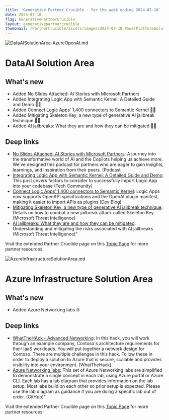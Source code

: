 ```yaml
---
title: 'Generative Partner Crucible - for the week ending 2024-07-18'
date: 2024-07-18
flag: GenerativePartnerCrucible
layout: generativepartnercrucible
thumbnail: /PartnerCrucible/assets/images/2024-07-18-PowerPlatformSolutionArea.md-image.png
---
```


![ DataAISolutionArea-AzureOpenAI.md ]( /PartnerCrucible/assets/images/2024-07-18-DataAISolutionArea-AzureOpenAI.md-image.png )

# DataAI Solution Area

## What's new

- Added No Slides Attached: AI Stories with Microsoft Partners
- Added Integrating Logic App with Semantic Kernel: A Detailed Guide and Demo 📝🔗
- Added Connect Logic Apps’ 1,400 connectors to Semantic Kernel 🔄🔗
- Added Mitigating Skeleton Key, a new type of generative AI jailbreak technique 🚨🔗
- Added AI jailbreaks: What they are and how they can be mitigated 🔐🔗

## Deep links
- [No Slides Attached: AI Stories with Microsoft Partners](https://news.microsoft.com/podcasts/no-slides-attached/): A journey into the transformative world of AI and the Copilots helping us achieve more. We’ve designed this podcast for partners who are eager to gain insights, learnings, and inspiration from their peers. (Podcast
- [Integrating Logic App with Semantic Kernel: A Detailed Guide and Demo](https://techcommunity.microsoft.com/t5/fasttrack-for-azure/integrating-logic-app-with-semantic-kernel-a-detailed-guide-and/ba-p/4184910): This post covers factors to consider to successfully import Logic App into your codebase (Tech Community)
- [Connect Logic Apps’ 1,400 connectors to Semantic Kernel](https://devblogs.microsoft.com/semantic-kernel/connect-logic-apps-1400-connectors-to-semantic-kernel/): Logic Apps now supports OpenAPI specifications and the OpenAI plugin manifest, making it easier to import APIs as plugins (Dev Blog)
- [Mitigating Skeleton Key, a new type of generative AI jailbreak technique](https://www.microsoft.com/en-us/security/blog/2024/06/26/mitigating-skeleton-key-a-new-type-of-generative-ai-jailbreak-technique/): Details on how to combat a new jailbreak attack called Skeleton Key (Microsoft Threat Intelligence)
- [AI jailbreaks: What they are and how they can be mitigated](https://www.microsoft.com/en-us/security/blog/2024/06/04/ai-jailbreaks-what-they-are-and-how-they-can-be-mitigated/): Understanding and mitigating the risks associated with AI jailbreaks (Microsoft Threat Intelligence)"

Visit the extended Partner Crucible page on this [Topic Page](https://lagimik.github.io/PartnerCrucible/DataAISolutionArea-AzureOpenAI) for more partner resources.

![ AzureInfrastructureSolutionArea.md ]( /PartnerCrucible/assets/images/2024-07-18-AzureInfrastructureSolutionArea.md-image.png )

# Azure Infrastructure Solution Area

## What's new

- Added Azure Networking labs 🌐

## Deep links

- [WhatTheHAck - Advanced Networking](https://github.com/microsoft/WhatTheHack/blob/master/028-AdvancedNetworking/README.md): In this hack, you will work through an example company, Contoso's architecture requirements for their IaaS workloads. You will put together a network design for Contoso. There are multiple challenges in this hack. Follow these in order to deploy a solution to Azure that is secure, scalable and provides visibility into your environment. (WhatTheHack)
- [Azure Networking labs](https://github.com/binals/azurenetworking): This set of Azure Networking labs are simplified to demonstrate a single concept in each lab, using Azure portal or Azure CLI. Each lab has a lab diagram that provides information on the lab setup. Most labs build on each other so prior setup is expected. Please use the lab diagram as guidance if you are doing a specific lab out of order. (GitHub)"

Visit the extended Partner Crucible page on this [Topic Page](https://lagimik.github.io/PartnerCrucible/AzureInfrastructureSolutionArea) for more partner resources.

